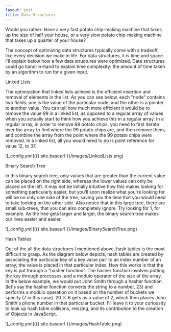 ```yaml
---
layout: post
title: Data Structures
---
```


Would you rather: Have a very fast potato chip-making machine that takes up the size of half your house, or a very slow potato chip-making machine that takes up a quarter of your house?

The concept of optimizing data structures typically come with a tradeoff, like every decision we make in life. For data structures, it is time and space. I'll explain below how a few data structures were optimized. Data structures could go hand-in-hand to explain time complexity: the amount of time taken by an algorithm to run for a given input.

Linked Lists

The optimization that linked lists achieve is the efficient insertion and removal of elements in the list. As you can see below, each "node" contains two fields: one is the value of the particular node, and the other is a pointer to another value. You can tell how much more efficient it would be to remove the value 99 in a linked list, as opposed to a regular array of values when you actually start to think how you achieve this in a regular array. In a regular array, in order to remove 99 potato chips, you need to first iterate over the array to find where the 99 potato chips are, and then remove them, and combine the array from the point where the 99 potato chips were removed. In a linked list, all you would need to do is point reference for value 12, to 37.

![_config.yml]({{ site.baseurl }}/images/LinkedLists.png)

Binary Search Tree

In this binary search tree, only values that are greater than the current value can be placed on the right side, whereas the lower values can only be placed on the left. It may not be initially intuitive how this makes looking for something particularly easier, but you'll soon realize what you're looking for will be on only one side of the tree, saving you the time that you would need to take looking on the other side. Also notice that in this large tree, there are small sub-trees, that you can also completely ignore. Try looking for 1, for example. As the tree gets larger and larger, the binary search tree makes our lives easier and easier.

![_config.yml]({{ site.baseurl }}/images/BinarySearchTree.png)

Hash Tables

Out of the all the data structures I mentioned above, hash tables is the most difficult to grasp. As the diagram below depicts, hash tables are created by associating the particular key of a key value pair to an index number of an array, the value is placed in that particular index. How this works is that the key is put through a "hasher function". The hasher function involves putting the key through processes, and a modulo operator of the size of the array. In the below example, we would put John Smith through a hasher function (let's say the hasher function converts the string to a number, 23) and performs a modulo operation on it based on the number of buckets we specify (7 in this case). 20 % 6 gets us a value of 2, which then places John Smith's phone number in that particular bucket. I'll leave it to your curiousity to look up hash table collisons, resizing, and its contribution to the creation of Objects in JavaScript.

![_config.yml]({{ site.baseurl }}/images/HashTable.png)